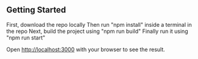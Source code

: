 ## Getting Started
First, download the repo locally
Then run "npm install" inside a terminal in the repo
Next, build the project using "npm run build"
Finally run it using "npm run start"

Open [http://localhost:3000](http://localhost:3000) with your browser to see the result.


